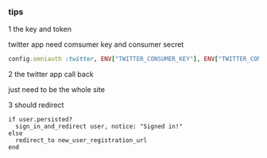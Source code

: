 ### tips


1 the key and token

twitter app need comsumer key and consumer secret 

```ruby
config.omniauth :twitter, ENV["TWITTER_CONSUMER_KEY"], ENV["TWITTER_CONSUMER_SECRET"]
```

2 the twitter app call back 

just need to be the whole site


3 should redirect

    if user.persisted?
      sign_in_and_redirect user, notice: "Signed in!"
    else
      redirect_to new_user_registration_url
    end

